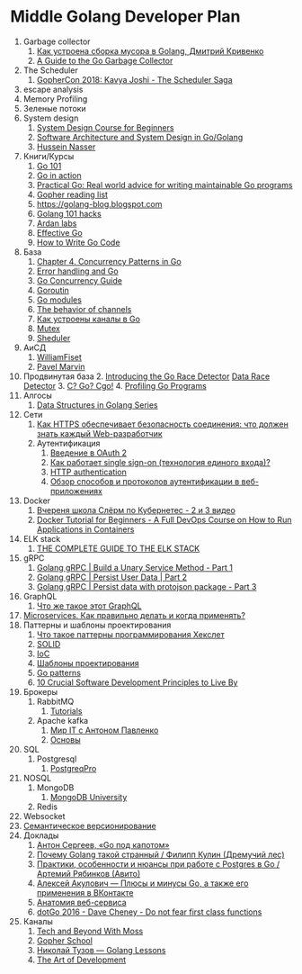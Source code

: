 # Middle Golang Developer Plan
1. Garbage collector
	1. [Как устроена сборка мусора в Golang, Дмитрий Кривенко](https://www.youtube.com/watch?v=ZZJBu2o-NBU)
	2. [A Guide to the Go Garbage Collector](https://go.dev/doc/gc-guide)
2. The Scheduler
	1. [GopherCon 2018: Kavya Joshi - The Scheduler Saga](https://www.youtube.com/watch?v=YHRO5WQGh0k)
3. escape analysis
4. Memory Profiling
5. Зеленые потоки
6. System design
	1. [System Design Course for Beginners](https://www.youtube.com/watch?v=MbjObHmDbZo)
	2. [Software Architecture and System Design in Go/Golang](https://www.youtube.com/watch?v=pZ2z2tZkMsE&list=PL7yAAGMOat_GCd12Lrv_evJ3Zhv1dl8B-)
	3. [Hussein Nasser](https://www.youtube.com/c/HusseinNasser-software-engineering/playlists)
7. Книги/Курсы
	1. [Go 101](https://go101.org/article/101.html)
	2. [Go in action](http://www.sufuq.com/books/golang/Go%20in%20Action.pdf)
	3. [Practical Go: Real world advice for writing maintainable Go programs](https://dave.cheney.net/practical-go/presentations/qcon-china.html#_error_handling)
	4. [Gopher reading list](https://github.com/enocom/gopher-reading-list)
	5. https://golang-blog.blogspot.com
	6. [Golang 101 hacks](https://nanxiao.gitbooks.io/golang-101-hacks/content/posts/interface.html)
	7. [Ardan labs](https://www.ardanlabs.com)
	8. [Effective Go](https://go.dev/doc/effective_go)
	9. [How to Write Go Code](https://go.dev/doc/code)
8. База
	1. [Chapter 4. Concurrency Patterns in Go](https://www.oreilly.com/library/view/concurrency-in-go/9781491941294/ch04.html)
	2. [Error handling and Go](https://go.dev/blog/error-handling-and-go)
	3. [Go Concurrency Guide](https://github.com/luk4z7/go-concurrency-guide#go-concurrency-guide)
	4. [Goroutin](https://habr.com/ru/post/141853/)
	5. [Go modules](https://go.dev/blog/using-go-modules)
	6. [The behavior of channels](https://www.ardanlabs.com/blog/2017/10/the-behavior-of-channels.html)
	7. [Как устроены каналы в Go](https://habr.com/ru/post/308070/)
	8. [Mutex](https://habr.com/ru/post/271789/)
	9. [Sheduler](https://habr.com/ru/post/333654/)
9. АиСД
	1. [WilliamFiset](https://www.youtube.com/c/WilliamFiset-videos/videos)
	2. [Pavel Marvin](https://www.youtube.com/c/pavelmavrin)
10. Продвинутая база
	2. [Introducing the Go Race Detector](https://go.dev/blog/race-detector) [Data Race Detector](https://go.dev/doc/articles/race_detector)
	3. [C? Go? Cgo!](https://go.dev/blog/cgo)
	4. [Profiling Go Programs](https://go.dev/blog/pprof)
11. Алгосы
	1. [Data Structures in Golang Series](https://www.youtube.com/watch?v=3DYIgTC4T1o&list=PL0q7mDmXPZm7s7weikYLpNZBKk5dCoWm6)
12. Сети
	1. [Как HTTPS обеспечивает безопасность соединения: что должен знать каждый Web-разработчик](https://habr.com/ru/post/188042/)
	2. Аутентификация
		1. [Введение в OAuth 2](https://www.digitalocean.com/community/tutorials/oauth-2-ru)
		2. [Как работает single sign-on (технология единого входа)?](https://habr.com/ru/company/nixys/blog/563244/)
		3. [HTTP authentication](https://www.youtube.com/watch?v=qDt70R4i3wk)
		4. [Обзор способов и протоколов аутентификации в веб-приложениях](https://habr.com/ru/company/dataart/blog/262817/)
13. Docker
	1. [Вчереня школа Слёрм по Кубернетес - 2 и 3 видео](https://www.youtube.com/playlist?list=PL8D2P0ruohOA4Y9LQoTttfSgsRwUGWpu6)
	2. [Docker Tutorial for Beginners - A Full DevOps Course on How to Run Applications in Containers](https://www.youtube.com/watch?v=fqMOX6JJhGo)
15. ELK stack
	1. [THE COMPLETE GUIDE TO THE ELK STACK](https://logz.io/learn/complete-guide-elk-stack/)
16. gRPC
	1. [Golang gRPC | Build a Unary Service Method - Part 1](https://www.youtube.com/watch?v=YudT0nHvkkE)
	2. [Golang gRPC | Persist User Data | Part 2](https://www.youtube.com/watch?v=QmIdWTidEa8)
	3. [Golang gRPC | Persist data with protojson package - Part 3](https://www.youtube.com/watch?v=1NMwU6oFrlI&t=8s)
17. GraphQL
	1. [Что же такое этот GraphQL](https://habr.com/ru/post/326986/)
18. [Microservices. Как правильно делать и когда применять?](https://semver.org/lang/ru/)
19. Паттерны и шаблоны проектирования
	1. [Что такое паттерны программирования Хекслет](https://www.youtube.com/watch?v=wX6BBaQZpzE)
	2. [SOLID](https://blog.byndyu.ru/2009/10/solid.html)
	3. [IoC](https://habr.com/ru/post/321344/)
	4. [Шаблоны проектирования](https://refactoring.guru/ru/design-patterns/examples)
	5. [Go patterns](https://github.com/tmrts/go-patterns)
	6. [10 Crucial Software Development Principles to Live By](https://www.laneways.agency/software-development-principles/)
20. Брокеры
	1. RabbitMQ
		1. [Tutorials](https://www.rabbitmq.com/getstarted.html)
	2. Apache kafka
		1. [Мир IT с Антоном Павленко](https://www.youtube.com/playlist?list=PLWCdmr_xDegcuLlhmXdVFyeNzNbVQdwDM)
		2. [Основы](https://www.youtube.com/watch?v=-AZOi3kP9Js&t=1s)
21. SQL
	1. Postgresql
		1. [PostgreqPro](https://postgrespro.ru/education/courses)
22. NOSQL
	1. MongoDB
		1. [MongoDB University](https://university.mongodb.com)
	2. Redis
23. Websocket
24. [Семантическое версионирование](https://semver.org/lang/ru/)
25. Доклады
	1. [Антон Сергеев, «Go под капотом»](https://www.youtube.com/watch?v=rloqQY9CT8I)
	2. [Почему Golang такой странный / Филипп Кулин (Дремучий лес)](https://www.youtube.com/watch?v=ql-uncsqoAU)
	3. [Практики, особенности и нюансы при работе с Postgres в Go / Артемий Рябинков (Авито)](https://www.youtube.com/watch?v=Uojy57I-xP0)
	4. [Алексей Акулович — Плюсы и минусы Go, а также его применения в ВКонтакте](https://www.youtube.com/watch?v=2fxNbhy2gt0)
	5. [Анатомия веб-сервиса](https://www.youtube.com/watch?v=KAWeC9evbGM)
	6. [dotGo 2016 - Dave Cheney - Do not fear first class functions](https://www.youtube.com/watch?v=5buaPyJ0XeQ)
26. Каналы
	1. [Tech and Beyond With Moss](https://www.youtube.com/c/TechandBeyondWithMoss/videos)
	2. [Gopher School](https://www.youtube.com/c/GopherSchool/videos)
	3. [Николай Тузов — Golang Lessons](https://www.youtube.com/c/НиколайТузов)
	4. [The Art of Development](https://www.youtube.com/c/TheArtofDevelopment)
